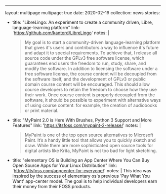 ---
layout: multipage
multipage: true
date: 2020-02-19
collection: news
stories:
- title: "LibreLingo: An experiment to create a community driven, Libre, language-learning platform"
  link: 'https://github.com/kantord/LibreLingo'
  notes: |
    > My goal is to start a community-driven language-learning platform that gives it's users and contributors a way to influence it's future and adapt it to special requirements. To achieve that, I release all source code under the GPLv3 free software license, which guarantees end users the freedom to run, study, share, and modify the software. In addition to licensing the software under a free software license, the course content will be decoupled from the software itself, and the development of GPLv3 or public domain course content will be encouraged. This should allow course developers to retain the freedom to choose how they use their work. Once course content is properly decoupled from the software, it should be possible to experiment with alternative ways of using course content: for example, the creation of audiobooks or print material.

- title: "MyPaint 2.0 is Here With Brushes, Python 3 Support and More Features"
  link: 'https://itsfoss.com/mypaint-2-release/'
  notes: |
    > MyPaint is one of the top open source alternatives to Microsoft Paint. It’s a handy little tool that allows you to quickly sketch and draw. While there are more sophisticated open source tools for digital artists like Krita, MyPaint is not too bad for light sketching.

- title: "elementary OS is Building an App Center Where You Can Buy Open Source Apps for Your Linux Distribution"
  link: 'https://itsfoss.com/appcenter-for-everyone/'
  notes: |
    This idea was inspired by the success of elementary os's previous 'Pay What You Want' app-center model. The goal is to help individual developers earn their money from their FOSS products.
